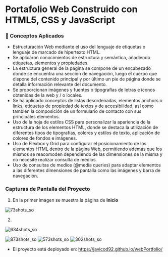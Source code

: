 # Portafolio Web Construido con HTML5, CSS y JavaScript

### 🚀 Conceptos Aplicados
- Estructuración Web mediante el uso del lenguaje de etiquetas o lenguaje de marcado de hipertexto HTML. 
- Se aplicaron conocimientos de estructura y semántica, añadiendo etiquetas, elementos y propiedades. 
- La estructura general de la página se compone de un encabezado donde se encuentra una sección de navegación, luego el cuerpo que dispone del contenido principal y por último un pie de página donde se detalla información relevante del documento.
- Se proporcionan imágenes y fuentes o tipografías de letras e íconos obtenidas de la web y / o locales.
- Se ha aplicado conceptos de listas desordenadas, elementos anchors o links, etiquetas de propiedad de textos y de accesibilidad, así como también la composición de un formulario de contacto con sus principales elementos.
- Uso de la hoja de estilos CSS para personalizar la apariencia de la estructura de los elementos HTML, donde se destaca la utilización de diferentes tipos de tipografías, colores y estilos de texto, aplicación de colores de fondos e imágenes.
- Uso de Flexbox y Grid para configurar el posicionamiento de los elementos HTML dentro de la página Web, permitiendo además que los mismos se reacomoden dependiendo de las dimensiones de la misma y no necesite realizar consulta de medios.
- Uso de consultas de medios (@media queries) para adaptar elementos a las diferentes dimensiones de pantalla como las imágenes y barra de navegación.

### Capturas de Pantalla del Proyecto

1) En la primer imagen se muestra la página de <b>Inicio</b>

![73shots_so](https://github.com/user-attachments/assets/8e6cad15-62f4-4794-88e6-b15812feac60)

2)

![634shots_so](https://github.com/user-attachments/assets/077275ee-d66e-4d05-b970-a1958dee7cdd)


![873shots_so](https://github.com/user-attachments/assets/6f671d4b-a697-40d0-a047-8d67e789da2f)
![573shots_so](https://github.com/user-attachments/assets/00459ba0-cad2-44ee-bcfd-8448e1cfa317)
![302shots_so](https://github.com/user-attachments/assets/6d3f4089-4273-48a6-895a-df2480849de4)

- El proyecto está deployado en: https://javicod92.github.io/webPortfolio/
